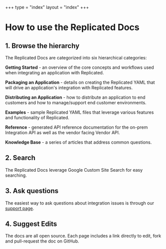 +++
type = "index"
layout = "index"
+++

# How to use the Replicated Docs
## 1. Browse the hierarchy  
The Replicated Docs are categorized into six hierarchical categories:  

**Getting Started** - an overview of the core concepts and workflows used when integrating an application with Replicated.   

**Packaging an Application** - details on creating the Replicated YAML that will drive an application's integration with Replicated features.  

**Distributing an Application** - how to distribute an application to end customers and how to manage/support end customer environments.   

**Examples**  - sample Replicated YAML files that leverage various features and functionality of Replicated.

**Reference**  - generated API reference documentation for the on-prem Integration API as well as the vendor facing Vendor API.

**Knowledge Base**  - a series of articles that address common questions.

## 2. Search
The Replicated Docs leverage Google Custom Site Search for easy searching.

## 3. Ask questions
The easiest way to ask questions about integration issues is through our [support page](https://support.replicated.com/hc/en-us/requests/new?ticket_form_id=218547).

## 4. Suggest Edits
The docs are all open source. Each page includes a link directly to edit, fork and pull-request the doc on GitHub.
